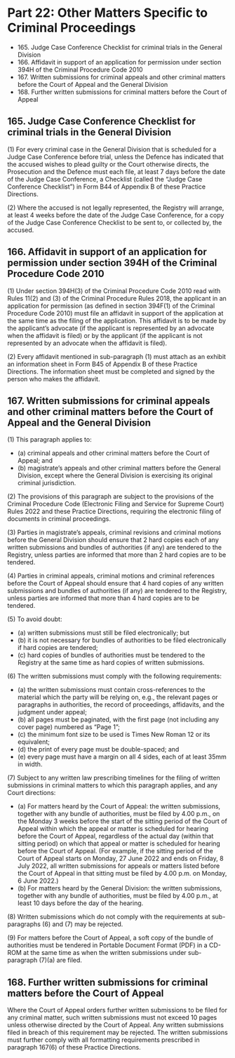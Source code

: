 # Part 22: Other Matters Specific to Criminal Proceedings

<ul type="*">
	<li>165. Judge Case Conference Checklist for criminal trials in the General Division</li>
	<li>166. Affidavit in support of an application for permission under section 394H of the Criminal Procedure Code 2010</li>
	<li>167. Written submissions for criminal appeals and other criminal matters before the Court of Appeal and the General Division</li>
	<li>168. Further written submissions for criminal matters before the Court of Appeal</li>
</ul>

## 165. Judge Case Conference Checklist for criminal trials in the General Division

(1)	For every criminal case in the General Division that is scheduled for a Judge Case Conference before trial, unless the Defence has indicated that the accused wishes to plead guilty or the Court otherwise directs, the Prosecution and the Defence must each file, at least 7 days before the date of the Judge Case Conference, a Checklist (called the “Judge Case Conference Checklist”) in Form B44 of Appendix B of these Practice Directions.

(2)	Where the accused is not legally represented, the Registry will arrange, at least 4 weeks before the date of the Judge Case Conference, for a copy of the Judge Case Conference Checklist to be sent to, or collected by, the accused.

## 166. Affidavit in support of an application for permission under section 394H of the Criminal Procedure Code 2010

(1)	Under section 394H(3) of the Criminal Procedure Code 2010 read with Rules 11(2) and (3) of the Criminal Procedure Rules 2018, the applicant in an application for permission (as defined in section 394F(1) of the Criminal Procedure Code 2010) must file an affidavit in support of the application at the same time as the filing of the application. This affidavit is to be made by the applicant’s advocate (if the applicant is represented by an advocate when the affidavit is filed) or by the applicant (if the applicant is not represented by an advocate when the affidavit is filed).

(2)	Every affidavit mentioned in sub-paragraph (1) must attach as an exhibit an information sheet in Form B45 of Appendix B of these Practice Directions. The information sheet must be completed and signed by the person who makes the affidavit.

## 167. Written submissions for criminal appeals and other criminal matters before the Court of Appeal and the General Division

(1)	This paragraph applies to:

<ul type="*">
<li>(a)	criminal appeals and other criminal matters before the Court of Appeal; and</li>

<li>(b)	magistrate’s appeals and other criminal matters before the General Division, except where the General Division is exercising its original criminal jurisdiction.</li>
</ul>

(2)	The provisions of this paragraph are subject to the provisions of the Criminal Procedure Code (Electronic Filing and Service for Supreme Court) Rules 2022 and these Practice Directions, requiring the electronic filing of documents in criminal proceedings.

(3)	Parties in magistrate’s appeals, criminal revisions and criminal motions before the General Division should ensure that 2 hard copies each of any written submissions and bundles of authorities (if any) are tendered to the Registry, unless parties are informed that more than 2 hard copies are to be tendered.

(4)	Parties in criminal appeals, criminal motions and criminal references before the Court of Appeal should ensure that 4 hard copies of any written submissions and bundles of authorities (if any) are tendered to the Registry, unless parties are informed that more than 4 hard copies are to be tendered.

(5)	To avoid doubt:

<ul type="*">
<li>(a)	written submissions must still be filed electronically; but</li>

<li>(b)	it is not necessary for bundles of authorities to be filed electronically if hard copies are tendered;</li>

<li>(c)	hard copies of bundles of authorities must be tendered to the Registry at the same time as hard copies of written submissions.</li>
</ul>

(6)	The written submissions must comply with the following requirements:

<ul type="*">
<li>(a)	the written submissions must contain cross-references to the material which the party will be relying on, e.g., the relevant pages or paragraphs in authorities, the record of proceedings, affidavits, and the judgment under appeal;</li>

<li>(b)	all pages must be paginated, with the first page (not including any cover page) numbered as “Page 1”;</li>

<li>(c)	the minimum font size to be used is Times New Roman 12 or its equivalent;</li>

<li>(d)	the print of every page must be double-spaced; and</li>

<li>(e)	every page must have a margin on all 4 sides, each of at least 35mm in width.</li>
</ul>

(7)	Subject to any written law prescribing timelines for the filing of written submissions in criminal matters to which this paragraph applies, and any Court directions:

<ul type="*">
<li>(a)	For matters heard by the Court of Appeal: the written submissions, together with any bundle of authorities, must be filed by 4.00 p.m., on the Monday 3 weeks before the start of the sitting period of the Court of Appeal within which the appeal or matter is scheduled for hearing before the Court of Appeal, regardless of the actual day (within that sitting period) on which that appeal or matter is scheduled for hearing before the Court of Appeal. (For example, if the sitting period of the Court of Appeal starts on Monday, 27 June 2022 and ends on Friday, 8 July 2022, all written submissions for appeals or matters listed before the Court of Appeal in that sitting must be filed by 4.00 p.m. on Monday, 6 June 2022.)</li>

<li>(b)	For matters heard by the General Division: the written submissions, together with any bundle of authorities, must be filed by 4.00 p.m., at least 10 days before the day of the hearing.</li>
</ul>

(8)	Written submissions which do not comply with the requirements at sub-paragraphs (6) and (7) may be rejected.

(9)	For matters before the Court of Appeal, a soft copy of the bundle of authorities must be tendered in Portable Document Format (PDF) in a CD-ROM at the same time as when the written submissions under sub-paragraph (7)(a) are filed.

## 168. Further written submissions for criminal matters before the Court of Appeal

Where the Court of Appeal orders further written submissions to be filed for any criminal matter, such written submissions must not exceed 10 pages unless otherwise directed by the Court of Appeal. Any written submissions filed in breach of this requirement may be rejected. The written submissions must further comply with all formatting requirements prescribed in paragraph 167(6) of these Practice Directions.
